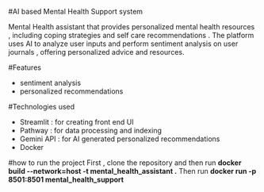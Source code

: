 #AI based Mental Health Support system 

Mental Health assistant that provides personalized mental health resources , including coping strategies and self care recommendations . The platform uses AI to analyze user inputs and perform sentiment analysis on user journals , offering personalized advice and resources. 

#Features
- sentiment analysis
- personalized recommendations

#Technologies used 

- Streamlit : for creating front end UI
- Pathway : for data processing and indexing 
- Gemini API : for AI generated personalized recommendations 
- Docker 


#how to run the project
First , clone the repository and then run **docker build --network=host -t mental_health_assistant .**
Then run **docker run -p 8501:8501 mental_health_support**